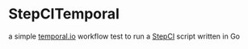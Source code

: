 # StepCITemporal
a simple [temporal.io](https://temporal.io) workflow test to run a [StepCI](https://stepci.com) script written in Go
